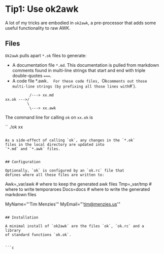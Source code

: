 
# Tip1: Use ok2awk 

A lot of my tricks are embodied in `ok2awk`, a
pre-processor that adds some useful functionality
to raw AWK.

## Files

`Ok2awk` pulls apart `*.ok` files to generate:

- A documentation file `*.md`.  This documentation is pulled from  markdown
  comments found in multi-line strings that start and 
  end with triple double-quotes `===`.
- A code file *.awk`.  For these code files, `Ok` comments out those 
  multi-line strings (by prefixing all those lines with `#`).

```
           /---> xx.md  
xx.ok --->/
          \
           \---> xx.awk
```

The command line for calling `ok` on `xx.ok` is

``
./ok xx

```

As a side-effect of calling `ok`, any changes in the `*.ok`
files in the local directory are updated into
`*.md` and `*.awk` files.


## Configuration

Optionally, `ok` is configured by an `ok.rc` file that
defines where all these files are written to:

```
Awk=_var/awk # where to keep the generated awk files
Tmp=_var/tmp # where to write temporaroes
Docs=docs    # where to write the generated markdown files

MyName="'Tim Menzies'"
MyEmail="'tim@menzies.us'"

```

## Installation

A minimal install of `ok2awk` are the files `ok`, `ok.rc` and a library
of standard functions `ok.ok`.


```c 


```

